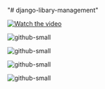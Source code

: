 "# django-libary-management" 

[![Watch the video](https://prnt.sc/w5itqi)](https://drive.google.com/file/d/1ZkAKSGBLCZqs4rfRXcJAnOeZ6dqEQZ4P/view?usp=sharing)

![github-small](https://i.ibb.co/cCkgL0B/vlcsnap-2020-09-13-10h58m47s622.png)

![github-small](https://i.ibb.co/YbN6Nqs/vlcsnap-2020-09-13-10h59m06s468.png)

![github-small](https://i.ibb.co/QpjnTjT/vlcsnap-2020-09-13-10h59m34s635.png)

![github-small](https://i.ibb.co/GpMZKc5/vlcsnap-2020-09-13-10h59m54s092.png)
